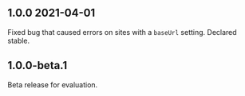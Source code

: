 ## 1.0.0 2021-04-01

Fixed bug that caused errors on sites with a `baseUrl` setting. Declared stable.

## 1.0.0-beta.1

Beta release for evaluation.
